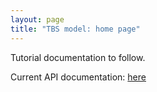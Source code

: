 ```yaml
---
layout: page
title: "TBS model: home page"
---
```



Tutorial documentation to follow.

Current API documentation: [here](api)
